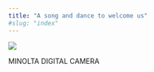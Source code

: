 ```yaml
---
title: "A song and dance to welcome us"
#slug: "index"
---
```


[![](/wp-content/2008/11/PICT2459-300x225.jpg)](/wp-content/2008/11/PICT2459.jpg)

MINOLTA DIGITAL CAMERA